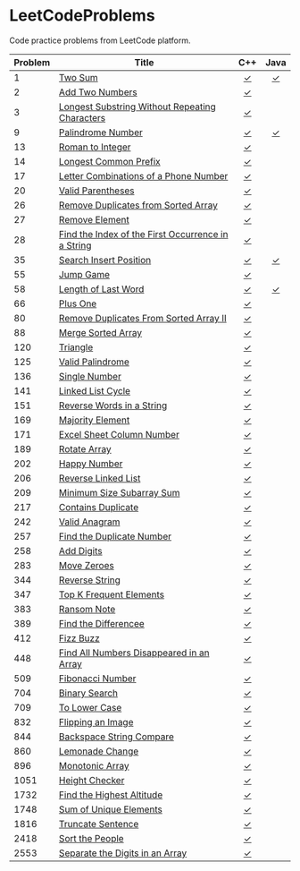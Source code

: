 # LeetCodeProblems
Code practice problems from LeetCode platform.

| Problem | Title | C++ | Java |
|---------|-------|:---:|:----:|
| 1     | [Two Sum](https://leetcode.com/problems/two-sum/)                          | [✓](https://github.com/reyesvictor1/LeetCodeProblems/blob/main/1_two_sum/main.cpp)      | [✓](https://github.com/reyesvictor1/LeetCodeProblems/blob/main/1_two_sum/Solution.java) |
| 2     | [Add Two Numbers](https://leetcode.com/problems/add-two-numbers/)          | [✓](https://github.com/reyesvictor1/LeetCodeProblems/blob/main/2_add_two_numbers/main.cpp)      | |
| 3     | [Longest Substring Without Repeating Characters](https://leetcode.com/problems/longest-substring-without-repeating-characters/) | [✓](https://github.com/reyesvictor1/LeetCodeProblems/blob/main/3_longest_substring_without_repeating_characters/main.cpp)      | |
| 9     | [Palindrome Number](https://leetcode.com/problems/palindrome-number/)      | [✓](https://github.com/reyesvictor1/LeetCodeProblems/blob/main/9_palindrome_number/main.cpp)      | [✓](https://github.com/reyesvictor1/LeetCodeProblems/blob/main/9_palindrome_number/Solution.java) |
| 13    | [Roman to Integer](https://leetcode.com/problems/roman-to-integer/)      | [✓](https://github.com/reyesvictor1/LeetCodeProblems/blob/main/13_roman_to_integer/main.cpp)      | |
| 14    | [Longest Common Prefix](https://leetcode.com/problems/longest-common-prefix/)    | [✓](https://github.com/reyesvictor1/LeetCodeProblems/blob/main/14_longest_common_prefix/main.cpp)      | |
| 17    | [Letter Combinations of a Phone Number](https://leetcode.com/problems/letter-combinations-of-a-phone-number/)  | [✓](https://github.com/reyesvictor1/LeetCodeProblems/blob/main/17_letter_combinations_of_a_phone_number/main.cpp) | |
| 20    | [Valid Parentheses](https://leetcode.com/problems/valid-parentheses/)    | [✓](https://github.com/reyesvictor1/LeetCodeProblems/blob/main/20_valid_parentheses/main.cpp)      | |
| 26    | [Remove Duplicates from Sorted Array](https://leetcode.com/problems/remove-duplicates-from-sorted-array/)      | [✓](https://github.com/reyesvictor1/LeetCodeProblems/blob/main/26_remove_duplicates_from_sorted_array/main.cpp)      | |
| 27    | [Remove Element](https://leetcode.com/problems/remove-element/)             | [✓](https://github.com/reyesvictor1/LeetCodeProblems/blob/main/27_remove_element/main.cpp)      | |
| 28    | [Find the Index of the First Occurrence in a String](https://leetcode.com/problems/find-the-index-of-the-first-occurrence-in-a-string/)                 | [✓](https://github.com/reyesvictor1/LeetCodeProblems/blob/main/28_find_the_index_of_the_first_occurrence_in_a_string/main.cpp)      | |
| 35    | [Search Insert Position](https://leetcode.com/problems/search-insert-position/)      | [✓](https://github.com/reyesvictor1/LeetCodeProblems/blob/main/35_search_insert_position/main.cpp)      | [✓](https://github.com/reyesvictor1/LeetCodeProblems/blob/main/35_search_insert_position/Solution.java) |
| 55    | [Jump Game](https://leetcode.com/problems/jump-game/)                          | [✓](https://github.com/reyesvictor1/LeetCodeProblems/blob/main/55_jump_game/main.cpp)      | |
| 58    | [Length of Last Word](https://leetcode.com/problems/length-of-last-word/)                 |  [✓](https://github.com/reyesvictor1/LeetCodeProblems/blob/main/58_length_of_last_word/main.cpp)      | [✓](https://github.com/reyesvictor1/LeetCodeProblems/blob/main/58_length_of_last_word/Solution.java) |
| 66    | [Plus One](https://leetcode.com/problems/plus-one/)                          | [✓](https://github.com/reyesvictor1/LeetCodeProblems/blob/main/66_plus_one/main.cpp)      | |
| 80    | [Remove Duplicates From Sorted Array II](https://leetcode.com/problems/remove-duplicates-from-sorted-array-ii) | [✓](https://github.com/reyesvictor1/LeetCodeProblems/blob/main/80_remove_duplicates_from_sorted_array_ii/main.cpp)      | |
| 88    | [Merge Sorted Array](https://leetcode.com/problems/merge-sorted-array)                 | [✓](https://github.com/reyesvictor1/LeetCodeProblems/blob/main/88_merge_sorted_array/main.cpp)      | |
| 120   | [Triangle](https://leetcode.com/problems/triangle/)                                    | [✓](https://github.com/reyesvictor1/LeetCodeProblems/blob/main/120_triangle/main.cpp)      | |
| 125   | [Valid Palindrome](https://leetcode.com/problems/valid-palindrome/)                    | [✓](https://github.com/reyesvictor1/LeetCodeProblems/blob/main/125_valid_palindrome/main.cpp)      | |
| 136   | [Single Number](https://leetcode.com/problems/single-number/)                          | [✓](https://github.com/reyesvictor1/LeetCodeProblems/blob/main/136_single_number/main.cpp)      | |
| 141   | [Linked List Cycle](https://leetcode.com/problems/linked-list-cycle/)                  | [✓](https://github.com/reyesvictor1/LeetCodeProblems/blob/main/141_linked_list_cycle/main.cpp)      | |
| 151   | [Reverse Words in a String](https://leetcode.com/problems/reverse-words-in-a-string/)  | [✓](https://github.com/reyesvictor1/LeetCodeProblems/blob/main/151_reverse_words_in_a_string/main.cpp)   | |
| 169   | [Majority Element](https://leetcode.com/problems/majority-element/)                    | [✓](https://github.com/reyesvictor1/LeetCodeProblems/blob/main/169_majority_element/main.cpp)      | |
| 171   | [Excel Sheet Column Number](https://leetcode.com/problems/excel-sheet-column-number/)  | [✓](https://github.com/reyesvictor1/LeetCodeProblems/blob/main/171_excel_sheet_column_number/main.cpp)      | |
| 189   | [Rotate Array](https://leetcode.com/problems/rotate-array/)                            | [✓](https://github.com/reyesvictor1/LeetCodeProblems/blob/main/189_rotate_array/main.cpp)      | |
| 202   | [Happy Number](https://leetcode.com/problems/happy-number/)                            | [✓](https://github.com/reyesvictor1/LeetCodeProblems/blob/main/202_happy_number/main.cpp)      | |
| 206   | [Reverse Linked List](https://leetcode.com/problems/reverse-linked-list/)              | [✓](https://github.com/reyesvictor1/LeetCodeProblems/blob/main/206_reverse_linked_list/main.cpp)      | |
| 209   | [Minimum Size Subarray Sum](https://leetcode.com/problems/minimum-size-subarray-sum/)  | [✓](https://github.com/reyesvictor1/LeetCodeProblems/blob/main/209_minimum_size_subarray_sum/main.cpp) | |
| 217   | [Contains Duplicate](https://leetcode.com/problems/contains-duplicate/)                | [✓](https://github.com/reyesvictor1/LeetCodeProblems/blob/main/217_contains_duplicate/main.cpp)      | |
| 242   | [Valid Anagram](https://leetcode.com/problems/valid-anagram/)                          | [✓](https://github.com/reyesvictor1/LeetCodeProblems/blob/main/242_valid_anagram/main.cpp)      | |
| 257   | [Find the Duplicate Number](https://leetcode.com/problems/find-the-duplicate-number/)  | [✓](https://github.com/reyesvictor1/LeetCodeProblems/blob/main/257_find_the_duplicate_number/main.cpp)   | |
| 258   | [Add Digits](https://leetcode.com/problems/add-digits/)                                | [✓](https://github.com/reyesvictor1/LeetCodeProblems/blob/main/258_add_digits/main.cpp)      | |
| 283   | [Move Zeroes](https://leetcode.com/problems/move-zeroes/)                              | [✓](https://github.com/reyesvictor1/LeetCodeProblems/blob/main/283_move_zeroes/main.cpp)      | |
| 344   | [Reverse String](https://leetcode.com/problems/reverse-string/)                        | [✓](https://github.com/reyesvictor1/LeetCodeProblems/blob/main/344_reverse_string/main.cpp)      | |
| 347   | [Top K Frequent Elements](https://leetcode.com/problems/top-k-frequent-elements/)      | [✓](https://github.com/reyesvictor1/LeetCodeProblems/blob/main/347_top_k_frequent_elements/main.cpp)      | |
| 383   | [Ransom Note](https://leetcode.com/problems/ransom-note/)                              | [✓](https://github.com/reyesvictor1/LeetCodeProblems/blob/main/383_ransom_note/main.cpp)      | |
| 389   | [Find the Differencee](https://leetcode.com/problems/find-the-difference/)             | [✓](https://github.com/reyesvictor1/LeetCodeProblems/blob/main/389_find_the_difference/main.cpp)      | |
| 412   | [Fizz Buzz](https://leetcode.com/problems/fizz-buzz/)                                  | [✓](https://github.com/reyesvictor1/LeetCodeProblems/blob/main/412_fizz_buzz/main.cpp)      | |
| 448   | [Find All Numbers Disappeared in an Array](https://leetcode.com/problems/find-all-numbers-disappeared-in-an-array/)  | [✓](https://github.com/reyesvictor1/LeetCodeProblems/blob/main/448_find_all_numbers_disappeared_in_an_array/main.cpp)   | |
| 509   | [Fibonacci Number](https://leetcode.com/problems/fibonacci-number/)                    | [✓](https://github.com/reyesvictor1/LeetCodeProblems/blob/main/509_fibonacci_number/main.cpp)      | |
| 704   | [Binary Search](https://leetcode.com/problems/binary-search/)                          | [✓](https://github.com/reyesvictor1/LeetCodeProblems/blob/main/704_binary_search/main.cpp)      | |
| 709   | [To Lower Case](https://leetcode.com/problems/to-lower-case/)                          | [✓](https://github.com/reyesvictor1/LeetCodeProblems/blob/main/709_to_lower_case/main.cpp)      | |
| 832   | [Flipping an Image](https://leetcode.com/problems/flipping-an-image/)                  | [✓](https://github.com/reyesvictor1/LeetCodeProblems/blob/main/832_flipping_an_image/main.cpp)      | |
| 844   | [Backspace String Compare](https://leetcode.com/problems/backspace-string-compare/)    | [✓](https://github.com/reyesvictor1/LeetCodeProblems/blob/main/844_backspace_string_compare/main.cpp)      | |
| 860   | [Lemonade Change](https://leetcode.com/problems/lemonade-change/)                      | [✓](https://github.com/reyesvictor1/LeetCodeProblems/blob/main/860_lemonade_change/main.cpp)      | |
| 896   | [Monotonic Array](https://leetcode.com/problems/monotonic-array/)                      | [✓](https://github.com/reyesvictor1/LeetCodeProblems/blob/main/896_monotonic_array/main.cpp)      | |
| 1051  | [Height Checker](https://leetcode.com/problems/height-checker/)                     | [✓](https://github.com/reyesvictor1/LeetCodeProblems/blob/main/1051_height_checker/main.cpp)      | |
| 1732  | [Find the Highest Altitude](https://leetcode.com/problems/find-the-highest-altitude/)  | [✓](https://github.com/reyesvictor1/LeetCodeProblems/blob/main/1732_find_the_highest_altitude/main.cpp)      | |
| 1748  | [Sum of Unique Elements](https://leetcode.com/problems/sum-of-unique-elements/)        | [✓](https://github.com/reyesvictor1/LeetCodeProblems/blob/main/1748_sum_of_unique_elements/main.cpp)      | |
| 1816  | [Truncate Sentence](https://leetcode.com/problems/truncate-sentence/)                  | [✓](https://github.com/reyesvictor1/LeetCodeProblems/blob/main/1816_truncate_sentence/main.cpp)      | |
| 2418  | [Sort the People](https://leetcode.com/problems/sort-the-people/)                      | [✓](https://github.com/reyesvictor1/LeetCodeProblems/blob/main/2418_sort_the_people/main.cpp)      | |
| 2553  | [Separate the Digits in an Array](https://leetcode.com/problems/separate-the-digits-in-an-array/)     | [✓](https://github.com/reyesvictor1/LeetCodeProblems/blob/main/2553_separate_the_digits_in_an_array/main.cpp)      | |
